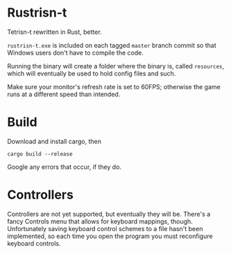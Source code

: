 # Rustrisn-t
Tetrisn-t rewritten in Rust, better.

`rustrisn-t.exe` is included on each tagged `master` branch commit so that Windows users don't have to compile the code.

Running the binary will create a folder where the binary is, called `resources`, which will eventually be used to hold config files and such.

Make sure your monitor's refresh rate is set to 60FPS; otherwise the game runs at a different speed than intended.

# Build
Download and install cargo, then
```
cargo build --release
```
Google any errors that occur, if they do.

# Controllers
Controllers are not yet supported, but eventually they will be. There's a fancy Controls menu that allows for keyboard mappings, though.
Unfortunately saving keyboard control schemes to a file hasn't been implemented, so each time you open the program you must reconfigure keyboard controls.

<!-- Rustrisn-t uses SDL2 gamepad configurations for controllers.  
A cross-platform SDL2 configurer can be found here: https://generalarcade.com/gamepadtool/

For mapping buttons and joysticks, the GUI of that gamepad tool will look like an Xbox 360 controller. When looking at an Xbox 360 controller,  
A -> RotateCcw  
B -> RotateCw  
Start -> Start  
DPAD_LEFT or AXIS_1_LEFT -> Left  
DPAD_RIGHT or AXIS_1_RIGHT -> Right  
DPAD_DOWN or AXIS_1_DOWN -> Down  
are the mappings into Rustrisnt controls. You will need to choose in the "Controls" menu which player is controlled by which controller.

Also, you can set keyboard controls in the "Controls" menu of the game.  
There is no guarantee any of this will work, and a restart may be required. -->